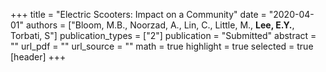 +++
title = "Electric Scooters: Impact on a Community"
date = "2020-04-01"
authors = ["Bloom, M.B., Noorzad, A., Lin, C., Little, M., **Lee, E.Y.**, Torbati, S"]
publication_types = ["2"]
publication = "Submitted"
abstract = ""
url_pdf = ""
url_source = ""
math = true
highlight = true
selected = true
[header]
+++
